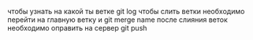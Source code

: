 чтобы узнать на какой ты ветке git log
чтобы слить ветки необходимо перейти на главную ветку и git merge name
после слияния веток необходимо оправить на сервер git push